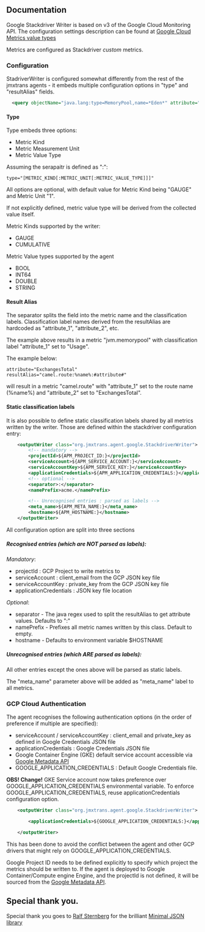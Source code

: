 ## Documentation

Google Stackdriver Writer is based on v3 of the Google Cloud Monitoring API.
The configuration settings description can be found at [Google Cloud Metrics value types](https://cloud.google.com/monitoring/api/ref_v3/rest/v3/projects.metricDescriptors)

Metrics are configured as Stackdriver *custom* metrics.

### Configuration

StadriverWriter is configured somewhat differently from the rest of the jmxtrans agents -
it embeds multiple configuration options in "type" and "resultAlias" fields.

```xml
  <query objectName="java.lang:type=MemoryPool,name=*Eden*" attribute="Usage" key="used" type="GAUGE:By" resultAlias="jvm.memorypool:%name%"/>
```

#### Type

Type embeds three options:

* Metric Kind
* Metric Measurement Unit
* Metric Value Type

Assuming the serapaitr is defined as ":":
```
type="[METRIC_KIND[:METRIC_UNIT[:METRIC_VALUE_TYPE]]]"
```

All options are optional, with default value for Metric Kind being "GAUGE" and Metric Unit "1".

If not explicitly defined, metric value type will be derived from the collected value itself.

Metric Kinds supported by the writer:

* GAUGE
* CUMULATIVE

Metric Value types supported by the agent

* BOOL
* INT64
* DOUBLE
* STRING


#### Result Alias

The separator splits the field into the metric name and the classification labels.
Classification label names derived from the resultAlias are hardcoded as "attribute_1", "attribute_2", etc.

The example above results in a metric "jvm.memorypool" with classification label "attribute_1" set to "Usage".

The example below:
```
attribute="ExchangesTotal" resultAlias="camel.route:%name%:#attribute#"
```

will result in a metric "camel.route" with "attribute_1" set to the route name (%name%) and "attribute_2" set to "ExchangesTotal".

#### Static classification labels

It is also possible to define static classification labels shared by all metrics written by the writer.
Those are defined within the stackdriver configuration entry:

```xml
    <outputWriter class="org.jmxtrans.agent.google.StackdriverWriter">
        <!-- mandatory -->
        <projectId>${APM_PROJECT_ID:}</projectId>
        <serviceAccount>${APM_SERVICE_ACCOUNT:}</serviceAccount>
        <serviceAccountKey>${APM_SERVICE_KEY:}</serviceAccountKey>
        <applicationCredentials>${APM_APPLICATION_CREDENTIALS:}</applicationCredentials>
        <!-- optional -->
        <separator>:</separator>
        <namePrefix>acme.</namePrefix>

        <!-- Unrecognised entries : parsed as labels -->
        <meta_name>${APM_META_NAME:}</meta_name>
        <hostname>${APM_HOSTNAME:}</hostname>
    </outputWriter>

```

All configuration option are split into three sections

##### Recognised entries (which are NOT parsed as labels):

*Mandatory*:

* projectId : GCP Project to write metrics to
* serviceAccount : client_email from the GCP JSON key file
* serviceAccountKey : private_key from the GCP JSON key file
* applicationCredentials : JSON key file location

*Optional*:
* separator  - The java regex used to split the resultAlias to get attribute values. Defaults to ":"
* namePrefix - Prefixes all metric names written by this class. Default to empty.
* hostname   - Defaults to environment variable $HOSTNAME


##### Unrecognised entries (which ARE parsed as labels):

All other entries except the ones above will be parsed as static labels.

The "meta_name" parameter above will be added as "meta_name" label to all metrics.

### GCP Cloud Authentication

The agent recognises the following authentication options (in the order of preference if multiple are specified):

* serviceAccount / serviceAccountKey : client_email and private_key as defined in Google Credentials JSON file
* applicationCredentials : Google Credentials JSON file
* Google Container Engine (GKE) default service account accessible via [Google Metadata API](https://cloud.google.com/compute/docs/storing-retrieving-metadata)
* GOOGLE_APPLICATION_CREDENTIALS : Default Google Credentials file.

**OBS! Change!**
GKE Service account now takes preference over GOOGLE_APPLICATION_CREDENTIALS environmental variable. To enforce GOOGLE_APPLICATION_CREDENTIALS, reuse applicationCredentials configuration option.

```xml
    <outputWriter class="org.jmxtrans.agent.google.StackdriverWriter">

        <applicationCredentials>${GOOGLE_APPLICATION_CREDENTIALS:}</applicationCredentials>

    </outputWriter>
```

This has been done to avoid the conflict between the agent and other GCP drivers that might rely on GOOGLE_APPLICATION_CREDENTIALS.

Google Project ID needs to be defined explicitly to specify which project the metrics should be written to.
If the agent is deployed to Google Container/Compute engine Engine, and the projectId is not defined, it will be sourced
from the [Google Metadata API](https://cloud.google.com/compute/docs/storing-retrieving-metadata).

## Special thank you.

Special thank you goes to [Ralf Sternberg](http://eclipsesource.com/blogs/author/rsternberg/) for the brilliant [Minimal JSON library](https://github.com/ralfstx/minimal-json)
